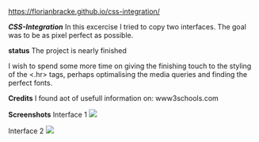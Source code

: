 https://florianbracke.github.io/css-integration/ 

***CSS-Integration***
In this excercise I tried to copy two interfaces. The goal was to be as pixel perfect as possible.

**status**
The project is nearly finished

I wish to spend some more time on giving the finishing touch to the styling of the <.hr> tags,
perhaps optimalising the media queries and finding the perfect fonts.

**Credits**
I found aot of usefull information on:
www3schools.com


**Screenshots**
Interface 1
![](final.png)

Interface 2
![](part2.png)



